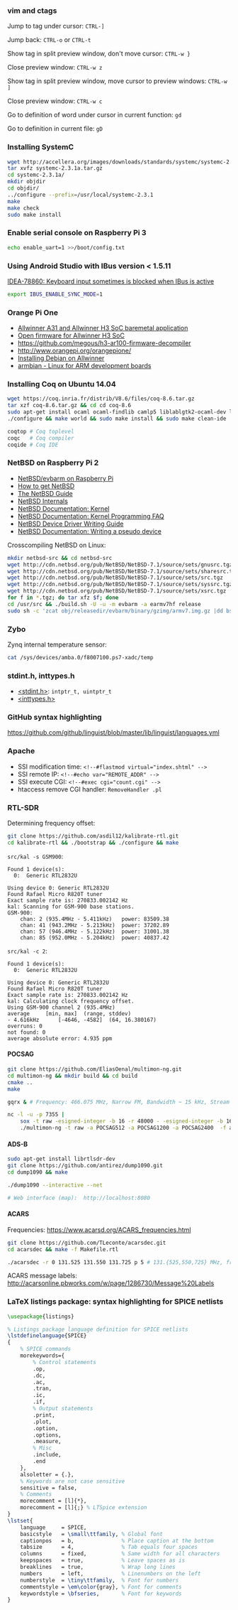### vim and ctags

Jump to tag under cursor: `CTRL-]`

Jump back: `CTRL-o` or `CTRL-t`

Show tag in split preview window, don't move cursor: `CTRL-w }`

Close preview window: `CTRL-w z`

Show tag in split preview window, move cursor to preview windows: `CTRL-w ]`

Close preview window: `CTRL-w c`

Go to definition of word under cursor in current function: `gd`

Go to definition in current file: `gD`

### Installing SystemC

```sh
wget http://accellera.org/images/downloads/standards/systemc/systemc-2.3.1a.tar.gz
tar xvfz systemc-2.3.1a.tar.gz
cd systemc-2.3.1a/
mkdir objdir
cd objdir/
../configure --prefix=/usr/local/systemc-2.3.1
make
make check
sudo make install
```

### Enable serial console on Raspberry Pi 3

```sh
echo enable_uart=1 >>/boot/config.txt
```

### Using Android Studio with IBus version < 1.5.11

[IDEA-78860: Keyboard input sometimes is blocked when IBus is active](https://youtrack.jetbrains.com/issue/IDEA-78860)

```sh
export IBUS_ENABLE_SYNC_MODE=1
```

### Orange Pi One

* [Allwinner A31 and Allwinner H3 SoC baremetal application](https://github.com/skristiansson/ar100-info)
* [Open firmware for Allwinner H3 SoC](https://github.com/megous/h3-firmware)
* <https://github.com/megous/h3-ar100-firmware-decompiler>
* <http://www.orangepi.org/orangepione/>
* [Installing Debian on Allwinner](https://wiki.debian.org/InstallingDebianOn/Allwinner)
* [armbian - Linux for ARM development boards](https://www.armbian.com/download/)

### Installing Coq on Ubuntu 14.04

```sh
wget https://coq.inria.fr/distrib/V8.6/files/coq-8.6.tar.gz
tar xzf coq-8.6.tar.gz && cd cd coq-8.6
sudo apt-get install ocaml ocaml-findlib camlp5 liblablgtk2-ocaml-dev liblablgtksourceview2-ocaml-dev
./configure && make world && sudo make install && sudo make clean-ide

coqtop # Coq toplevel
coqc   # Coq compiler
coqide # Coq IDE
```

### NetBSD on Raspberry Pi 2

* [NetBSD/evbarm on Raspberry Pi](http://wiki.netbsd.org/ports/evbarm/raspberry_pi/)
* [How to get NetBSD](http://www.netbsd.org/releases/)
* [The NetBSD Guide](http://netbsd.org/docs/guide/en/netbsd.html)
* [NetBSD Internals](http://netbsd.org/docs/internals/en/index.html)
* [NetBSD Documentation: Kernel](http://netbsd.org/docs/kernel/index.html)
* [NetBSD Documentation: Kernel Programming FAQ](http://netbsd.org/docs/kernel/programming.html)
* [NetBSD Device Driver Writing Guide](http://netbsd.org/docs/kernel/ddwg.html)
* [NetBSD Documentation: Writing a pseudo device](http://netbsd.org/docs/kernel/pseudo/index.html)

Crosscompiling NetBSD on Linux:
```sh
mkdir netbsd-src && cd netbsd-src
wget http://cdn.netbsd.org/pub/NetBSD/NetBSD-7.1/source/sets/gnusrc.tgz
wget http://cdn.netbsd.org/pub/NetBSD/NetBSD-7.1/source/sets/sharesrc.tgz
wget http://cdn.netbsd.org/pub/NetBSD/NetBSD-7.1/source/sets/src.tgz
wget http://cdn.netbsd.org/pub/NetBSD/NetBSD-7.1/source/sets/syssrc.tgz
wget http://cdn.netbsd.org/pub/NetBSD/NetBSD-7.1/source/sets/xsrc.tgz
for f in *.tgz; do tar xfz $f; done
cd /usr/src && ./build.sh -U -u -m evbarm -a earmv7hf release
sudo sh -c 'zcat obj/releasedir/evbarm/binary/gzimg/armv7.img.gz |dd bs=4M of=/dev/mmcblk0'
```

### Zybo

Zynq internal temperature sensor:
```sh
cat /sys/devices/amba.0/f8007100.ps7-xadc/temp
```

### stdint.h, inttypes.h

* [<stdint.h>](http://pubs.opengroup.org/onlinepubs/9699919799/basedefs/stdint.h.html): `intptr_t, uintptr_t`
* [<inttypes.h>](http://pubs.opengroup.org/onlinepubs/9699919799/basedefs/inttypes.h.html)

### GitHub syntax highlighting

<https://github.com/github/linguist/blob/master/lib/linguist/languages.yml>

### Apache

* SSI modification time: ```<!--#flastmod virtual="index.shtml" -->```
* SSI remote IP: ```<!--#echo var="REMOTE_ADDR" -->```
* SSI execute CGI: ```<!--#exec cgi="count.cgi" -->```
* htaccess remove CGI handler: ```RemoveHandler .pl```

### RTL-SDR

Determining frequency offset:

```sh
git clone https://github.com/asdil12/kalibrate-rtl.git
cd kalibrate-rtl && ./bootstrap && ./configure && make
```

`src/kal -s GSM900`:

```
Found 1 device(s):
  0:  Generic RTL2832U

Using device 0: Generic RTL2832U
Found Rafael Micro R820T tuner
Exact sample rate is: 270833.002142 Hz
kal: Scanning for GSM-900 base stations.
GSM-900:
	chan: 2 (935.4MHz - 5.411kHz)	power: 83509.38
	chan: 41 (943.2MHz - 5.213kHz)	power: 37202.89
	chan: 57 (946.4MHz - 5.122kHz)	power: 31001.38
	chan: 85 (952.0MHz - 5.204kHz)	power: 40837.42
```

`src/kal -c 2`:

```
Found 1 device(s):
  0:  Generic RTL2832U

Using device 0: Generic RTL2832U
Found Rafael Micro R820T tuner
Exact sample rate is: 270833.002142 Hz
kal: Calculating clock frequency offset.
Using GSM-900 channel 2 (935.4MHz)
average		[min, max]	(range, stddev)
- 4.616kHz		[-4646, -4582]	(64, 16.380167)
overruns: 0
not found: 0
average absolute error: 4.935 ppm
```

#### POCSAG

```sh
git clone https://github.com/EliasOenal/multimon-ng.git
cd multimon-ng && mkdir build && cd build
cmake ..
make

gqrx & # Frequency: 466.075 MHz, Narrow FM, Bandwidth ~ 15 kHz, Stream Audio to UDP

nc -l -u -p 7355 |
    sox -t raw -esigned-integer -b 16 -r 48000 - -esigned-integer -b 16 -r 22050 -t raw - |
    ./multimon-ng -t raw -a POCSAG512 -a POCSAG1200 -a POCSAG2400  -f alpha -
```

#### ADS-B

```sh
sudo apt-get install librtlsdr-dev
git clone https://github.com/antirez/dump1090.git
cd dump1090 && make

./dump1090 --interactive --net

# Web interface (map):  http://localhost:8080
```

#### ACARS

Frequencies: <https://www.acarsd.org/ACARS_frequencies.html>

```sh
git clone https://github.com/TLeconte/acarsdec.git
cd acarsdec && make -f Makefile.rtl

./acarsdec -r 0 131.525 131.550 131.725 p 5 # 131.{525,550,725} MHz, frequency offset 5 ppm
```

ACARS message labels: <http://acarsonline.pbworks.com/w/page/1286730/Message%20Labels>

### LaTeX listings package: syntax highlighting for SPICE netlists

```latex
\usepackage{listings}

% Listings package language definition for SPICE netlists
\lstdefinelanguage{SPICE}
{
	% SPICE commands
	morekeywords={
		% Control statements
		.op,
		.dc,
		.ac,
		.tran,
		.ic,
		.if,
		% Output statements
		.print,
		.plot,
		.option,
		.options,
		.measure,
		% Misc
		.include,
		.end
	},
	alsoletter = {.},
	% Keywords are not case sensitive
	sensitive = false,
	% Comments
	morecomment = [l]{*},
	morecomment = [l]{;} % LTSpice extension
}
\lstset{
	language     = SPICE,
	basicstyle   = \small\ttfamily, % Global font
	captionpos   = b,               % Place caption at the bottom
	tabsize      = 4,               % Tab equals four spaces
	columns      = fixed,           % Same width for all characters
	keepspaces   = true,            % Leave spaces as is
	breaklines   = true,            % Wrap long lines
	numbers      = left,            % Linenumbers on the left
	numberstyle  = \tiny\ttfamily,  % Font for numbers
	commentstyle = \em\color{gray}, % Font for comments
	keywordstyle = \bfseries,       % Font for keywords
}
```
